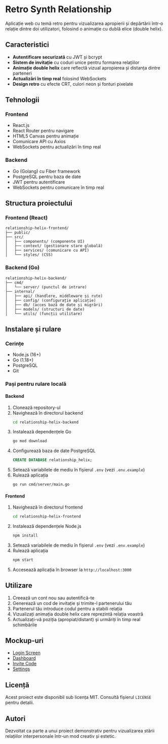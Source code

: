 # Retro Synth Relationship

Aplicație web cu temă retro pentru vizualizarea apropierii și depărtării într-o relație dintre doi utilizatori, folosind o animație cu dublă elice (double helix).

## Caracteristici

- **Autentificare securizată** cu JWT și bcrypt
- **Sistem de invitație** cu coduri unice pentru formarea relațiilor
- **Animație double helix** care reflectă vizual apropierea și distanța dintre parteneri
- **Actualizări în timp real** folosind WebSockets
- **Design retro** cu efecte CRT, culori neon și fonturi pixelate

## Tehnologii

### Frontend
- React.js
- React Router pentru navigare
- HTML5 Canvas pentru animație
- Comunicare API cu Axios
- WebSockets pentru actualizări în timp real

### Backend
- Go (Golang) cu Fiber framework
- PostgreSQL pentru baza de date
- JWT pentru autentificare
- WebSockets pentru comunicare în timp real

## Structura proiectului

### Frontend (React)
```
relationship-helix-frontend/
├── public/
├── src/
│   ├── components/ (componente UI)
│   ├── context/ (gestionare stare globală)
│   ├── services/ (comunicare cu API)
│   └── styles/ (CSS)
```

### Backend (Go)
```
relationship-helix-backend/
├── cmd/
│   └── server/ (punctul de intrare)
├── internal/
│   ├── api/ (handlere, middleware și rute)
│   ├── config/ (configurație aplicație)
│   ├── db/ (acces bază de date și migrări)
│   ├── models/ (structuri de date)
│   └── utils/ (funcții utilitare)
```

## Instalare și rulare

### Cerințe
- Node.js (16+)
- Go (1.18+)
- PostgreSQL
- Git

### Pași pentru rulare locală

#### Backend
1. Clonează repository-ul
2. Navighează în directorul backend
   ```bash
   cd relationship-helix-backend
   ```
3. Instalează dependențele Go
   ```bash
   go mod download
   ```
4. Configurează baza de date PostgreSQL
   ```sql
   CREATE DATABASE relationship_helix;
   ```
5. Setează variabilele de mediu în fișierul `.env` (vezi `.env.example`)
6. Rulează aplicația
   ```bash
   go run cmd/server/main.go
   ```

#### Frontend
1. Navighează în directorul frontend
   ```bash
   cd relationship-helix-frontend
   ```
2. Instalează dependențele Node.js
   ```bash
   npm install
   ```
3. Setează variabilele de mediu în fișierul `.env` (vezi `.env.example`)
4. Rulează aplicația
   ```bash
   npm start
   ```
5. Accesează aplicația în browser la `http://localhost:3000`

## Utilizare

1. Creează un cont nou sau autentifică-te
2. Generează un cod de invitație și trimite-l partenerului tău
3. Partenerul tău introduce codul pentru a stabili relația
4. Vizualizați animația double helix care reprezintă relația voastră
5. Actualizați-vă poziția (apropiat/distant) și urmăriți în timp real schimbările

## Mockup-uri

- [Login Screen](/mockups/login-mockup.svg)
- [Dashboard](/mockups/dashboard-mockup.svg)
- [Invite Code](/mockups/invite-code-mockup.svg)
- [Settings](/mockups/settings-mockup.svg)

## Licență

Acest proiect este disponibil sub licența MIT. Consultă fișierul `LICENSE` pentru detalii.

## Autori

Dezvoltat ca parte a unui proiect demonstrativ pentru vizualizarea stării relațiilor interpersonale într-un mod creativ și estetic.
